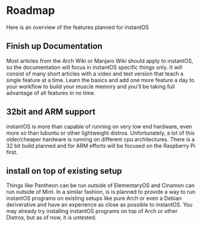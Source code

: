 # Roadmap

Here is an overview of the features planned for instantOS

## Finish up Documentation

Most articles from the Arch Wiki or Manjaro Wiki should apply to instantOS, so the documentation will focus in instantOS specific things only. 
It will consist of many short articles with a video and text version that teach a single feature at a time. Learn the basics and add one more feature a day to your workflow to build your muscle memory and you'll be taking full advantage of all features in no time. 

## 32bit and ARM support

instantOS is more than capable of running on very low end hardware, even more so than lubuntu or other lightweight distros. 
Unfortunately, a lot of this older/cheaper hardware is running on different cpu architectures. 
There is a 32 bit build planned and for ARM efforts will be focused on the Raspberry Pi first. 

## install on top of existing setup

Things like Pantheon can be run outside of ElementaryOS and Cinamon can run outside of Mint. 
In a similar fashion, is is planned to provide a way to run instantOS programs on existing setups like pure Arch or even a Debian deriverative and have an experience as close as possible to instantOS. 
You may already try installing instantOS programs on top of Arch or other Distros, but as of now, it is untested. 